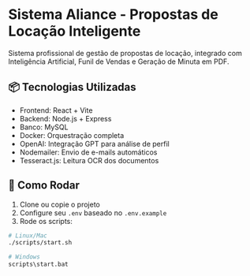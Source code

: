 # Sistema Aliance - Propostas de Locação Inteligente

Sistema profissional de gestão de propostas de locação, integrado com Inteligência Artificial, Funil de Vendas e Geração de Minuta em PDF.

## 📦 Tecnologias Utilizadas

- Frontend: React + Vite
- Backend: Node.js + Express
- Banco: MySQL
- Docker: Orquestração completa
- OpenAI: Integração GPT para análise de perfil
- Nodemailer: Envio de e-mails automáticos
- Tesseract.js: Leitura OCR dos documentos

## 🚀 Como Rodar

1. Clone ou copie o projeto
2. Configure seu `.env` baseado no `.env.example`
3. Rode os scripts:

```bash
# Linux/Mac
./scripts/start.sh

# Windows
scripts\start.bat
